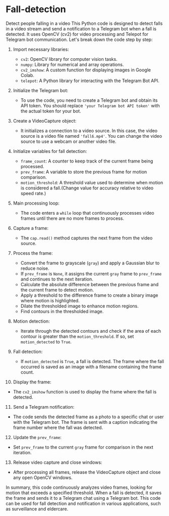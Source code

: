 # Fall-detection
Detect people falling in a video
This Python code is designed to detect falls in a video stream and send a notification to a Telegram bot when a fall is detected. It uses OpenCV (cv2) for video processing and Telepot for Telegram bot communication. Let's break down the code step by step:

1. Import necessary libraries:
   - `cv2`: OpenCV library for computer vision tasks.
   - `numpy`: Library for numerical and array operations.
   - `cv2_imshow`: A custom function for displaying images in Google Colab.
   - `telepot`: A Python library for interacting with the Telegram Bot API.

2. Initialize the Telegram bot:
   - To use the code, you need to create a Telegram bot and obtain its API token. You should replace `'your Telegram bot API token'` with the actual token for your bot.

3. Create a VideoCapture object:
   - It initializes a connection to a video source. In this case, the video source is a video file named `'fall6.mp4'`. You can change the video source to use a webcam or another video file.

4. Initialize variables for fall detection:
   - `frame_count`: A counter to keep track of the current frame being processed.
   - `prev_frame`: A variable to store the previous frame for motion comparison.
   - `motion_threshold`: A threshold value used to determine when motion is considered a fall.(Change value for accuracy relative to video speed rate.)

5. Main processing loop:
   - The code enters a `while` loop that continuously processes video frames until there are no more frames to process.

6. Capture a frame:
   - The `cap.read()` method captures the next frame from the video source.

7. Process the frame:
   - Convert the frame to grayscale (`gray`) and apply a Gaussian blur to reduce noise.
   - If `prev_frame` is `None`, it assigns the current `gray` frame to `prev_frame` and continues to the next iteration.
   - Calculate the absolute difference between the previous frame and the current frame to detect motion.
   - Apply a threshold to the difference frame to create a binary image where motion is highlighted.
   - Dilate the thresholded image to enhance motion regions.
   - Find contours in the thresholded image.

8. Motion detection:
   - Iterate through the detected contours and check if the area of each contour is greater than the `motion_threshold`. If so, set `motion_detected` to `True`.

9. Fall detection:
   - If `motion_detected` is `True`, a fall is detected. The frame where the fall occurred is saved as an image with a filename containing the frame count.

10. Display the frame:
   - The `cv2_imshow` function is used to display the frame where the fall is detected.

11. Send a Telegram notification:
   - The code sends the detected frame as a photo to a specific chat or user with the Telegram bot. The frame is sent with a caption indicating the frame number where the fall was detected.

12. Update the `prev_frame`:
   - Set `prev_frame` to the current `gray` frame for comparison in the next iteration.

13. Release video capture and close windows:
   - After processing all frames, release the VideoCapture object and close any open OpenCV windows.

In summary, this code continuously analyzes video frames, looking for motion that exceeds a specified threshold. When a fall is detected, it saves the frame and sends it to a Telegram chat using a Telegram bot. This code can be used for fall detection and notification in various applications, such as surveillance and eldercare.
